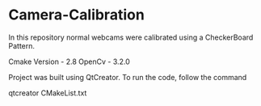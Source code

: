 # Camera-Calibration
In this repository normal webcams were calibrated using a CheckerBoard Pattern.

Cmake Version - 2.8
OpenCv - 3.2.0

Project was built using QtCreator. To run the code, follow the command

qtcreator CMakeList.txt

